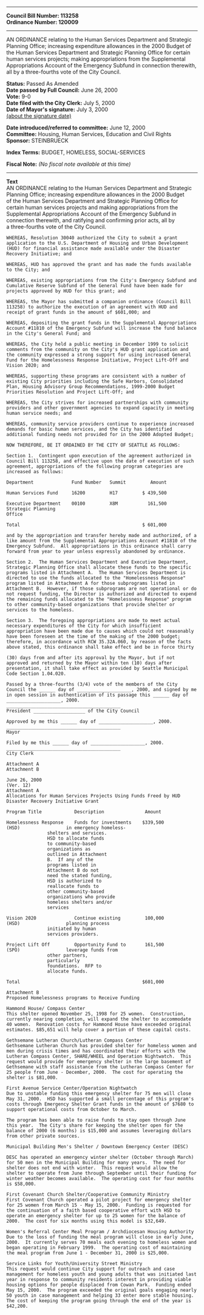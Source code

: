 * * * * *  
  
**Council Bill Number: [](#h0)[](#h2)113258**   
**Ordinance Number: 120009**  
  
* * * * *  
  
AN ORDINANCE relating to the Human Services Department and Strategic Planning Office; increasing expenditure allowances in the 2000 Budget of the Human Services Department and Strategic Planning Office for certain human services projects; making appropriations from the Supplemental Appropriations Account of the Emergency Subfund in connection therewith, all by a three-fourths vote of the City Council.  
  
**Status:** Passed As Amended   
**Date passed by Full Council:** June 26, 2000   
**Vote:** 9-0   
**Date filed with the City Clerk:** July 5, 2000   
**Date of Mayor's signature:** July 3, 2000   
[(about the signature date)](/~public/approvaldate.htm)   
  
  
**Date introduced/referred to committee:** June 12, 2000   
**Committee:** Housing, Human Services, Education and Civil Rights   
**Sponsor:** STEINBRUECK   
  
**Index Terms:** BUDGET, HOMELESS, SOCIAL-SERVICES  
  
**Fiscal Note:** *(No fiscal note available at this time)*  
  
* * * * *  
  
**Text**  
    AN ORDINANCE relating to the Human Services Department and Strategic  
    Planning Office; increasing expenditure allowances in the 2000 Budget  
    of the Human Services Department and Strategic Planning Office for  
    certain human services projects and making appropriations from the  
    Supplemental Appropriations Account of the Emergency Subfund in  
    connection therewith, and ratifying and confirming prior acts, all by  
    a three-fourths vote of the City Council.  
  
    WHEREAS, Resolution 30040 authorized the City to submit a grant  
    application to the U.S. Department of Housing and Urban Development  
    (HUD) for financial assistance made available under the Disaster  
    Recovery Initiative; and  
  
    WHEREAS, HUD has approved the grant and has made the funds available  
    to the City; and  
  
    WHEREAS, existing appropriations from the City's Emergency Subfund and  
    Cumulative Reserve Subfund of the General Fund have been made for  
    projects approved by HUD for this grant; and  
  
    WHEREAS, the Mayor has submitted a companion ordinance (Council Bill  
    113258) to authorize the execution of an agreement with HUD and  
    receipt of grant funds in the amount of $601,000; and  
  
    WHEREAS, depositing the grant funds in the Supplemental Appropriations  
    Account #11810 of the Emergency Subfund will increase the fund balance  
    in the City's General Fund; and  
  
    WHEREAS, the City held a public meeting in December 1999 to solicit  
    comments from the community on the City's HUD grant application and  
    the community expressed a strong support for using increased General  
    Fund for the Homelessness Response Initiative, Project Lift-Off and  
    Vision 2020; and  
  
    WHEREAS, supporting these programs are consistent with a number of  
    existing City priorities including the Safe Harbors, Consolidated  
    Plan, Housing Advisory Group Recommendations, 1999-2000 Budget  
    Priorities Resolution and Project Lift-Off; and  
  
    WHEREAS, the City strives for increased partnerships with community  
    providers and other government agencies to expand capacity in meeting  
    human service needs; and  
  
    WHEREAS, community service providers continue to experience increased  
    demands for basic human services, and the City has identified  
    additional funding needs not provided for in the 2000 Adopted Budget;  
  
    NOW THEREFORE, BE IT ORDAINED BY THE CITY OF SEATTLE AS FOLLOWS:  
  
    Section 1.  Contingent upon execution of the agreement authorized in  
    Council Bill 113258, and effective upon the date of execution of such  
    agreement, appropriations of the following program categories are  
    increased as follows:  
  
    Department              Fund Number   Summit         Amount  
  
    Human Services Fund     16200         H17         $ 439,500  
  
    Executive Department    00100         X8M           161,500  
    Strategic Planning  
    Office  
  
    Total                                             $ 601,000  
  
    and by the appropriation and transfer hereby made and authorized, of a  
    like amount from the Supplemental Appropriations Account #11810 of the  
    Emergency Subfund.  All appropriations in this ordinance shall carry  
    forward from year to year unless expressly abandoned by ordinance.  
  
    Section 2.  The Human Services Department and Executive Department,  
    Strategic Planning Office shall allocate these funds to the specific  
    programs listed in Attachment A.  The Human Services Department is  
    directed to use the funds allocated to the "Homelessness Response"  
    program listed in Attachment A for those subprograms listed in  
    Attachment B.  However, if those subprograms are not operational or do  
    not request funding, the Director is authorized and directed to expend  
    the remaining funds allocated to the "Homelessness Response" program  
    to other community-based organizations that provide shelter or  
    services to the homeless.  
  
    Section 3.  The foregoing appropriations are made to meet actual  
    necessary expenditures of the City for which insufficient  
    appropriation have been made due to causes which could not reasonably  
    have been foreseen at the time of the making of the 2000 budget;  
    therefore, in accordance with RCW 35.32A.060, by reason of the facts  
    above stated, this ordinance shall take effect and be in force thirty  
  
    (30) days from and after its approval by the Mayor, but if not  
    approved and returned by the Mayor within ten (10) days after  
    presentation, it shall take effect as provided by Seattle Municipal  
    Code Section 1.04.020.  
  
    Passed by a three-fourths (3/4) vote of the members of the City  
    Council the ______ day of ____________________, 2000, and signed by me  
    in open session in authentication of its passage this ______ day of  
    ____________________, 2000.  
    __________________________________________  
    President ___________________ of the City Council  
  
    Approved by me this ______ day of ____________________, 2000.  
    __________________________________________  
    Mayor  
  
    Filed by me this ______ day of ____________________, 2000.  
    __________________________________________  
    City Clerk  
  
    Attachment A  
    Attachment B  
  
    June 26, 2000  
    (Ver. 12)  
    Attachment A  
    Allocations for Human Services Projects Using Funds Freed by HUD  
    Disaster Recovery Initiative Grant  
  
    Program Title            Description               Amount  
  
    Homelessness Response    Funds for investments    $339,500  
    (HSD)                 in emergency homeless-  
                   shelters and services.  
                   HSD to allocate funds  
                   to community-based  
                   organizations as  
                   outlined in Attachment  
                   B.  If any of the  
                   programs listed in  
                   Attachment B do not  
                   need the stated funding,  
                   HSD is authorized to  
                   reallocate funds to  
                   other community-based  
                   organizations who provide  
                   homeless shelters and/or  
                   services  
  
    Vision 2020              Continue existing         100,000  
    (HSD)                 planning process  
                   initiated by human  
                   services providers.  
  
    Project Lift Off         Opportunity Fund to       161,500  
    (SPO)                 leverage funds from  
                   other partners,  
                   particularly  
                   foundations.  RFP to  
                   allocate funds.  
  
    Total                                             $601,000  
  
    Attachment B  
    Proposed Homelessness programs to Receive Funding  
  
    Hammond House/ Compass Center  
    This shelter opened November 25, 1998 for 25 women.  Construction,  
    currently nearing completion, will expand the shelter to accommodate  
    40 women.  Renovation costs for Hammond House have exceeded original  
    estimates. $85,651 will help cover a portion of these capital costs.  
  
    Gethsemane Lutheran Church/Lutheran Compass Center  
    Gethsemane Lutheran Church has provided shelter for homeless women and  
    men during crisis times and has coordinated their efforts with the  
    Lutheran Compass Center, SHARE/WHEEL and Operation Nightwatch.  This  
    request would provide for emergency shelter in the large basement of  
    Gethsemane with staff assistance from the Lutheran Compass Center for  
    25 people from June - December, 2000.  The cost for operating the  
    shelter is $81,000.  
  
    First Avenue Service Center/Operation Nightwatch  
    Due to unstable funding this emergency shelter for 75 men will close  
    May 31, 2000.  HSD has supported a small percentage of this program's  
    costs through Emergency Shelter Grant funds in the amount of $7680 to  
    support operational costs from October to March.  
  
    The program has been able to raise funds to stay open through June  
    this year.  The City's share for keeping the shelter open for the  
    balance of 2000 (6 months) is $15,000 and assumes leveraging dollars  
    from other private sources.  
  
    Municipal Building Men's Shelter / Downtown Emergency Center (DESC)  
  
    DESC has operated an emergency winter shelter (October through March)  
    for 50 men in the Municipal Building for many years.  The need for  
    shelter does not end with winter.  This request would allow the  
    shelter to operate from June through September until their funding for  
    winter weather becomes available.  The operating cost for four months  
    is $58,000.  
  
    First Covenant Church Shelter/Cooperative Community Ministry  
    First Covenant Church operated a pilot project for emergency shelter  
    for 25 women from March 15 - May 15, 2000.  Funding is requested for  
    the continuation of a faith based cooperative effort with HSD to  
    operate an emergency shelter for up to 25 women for the balance of  
    2000.  The cost for six months using this model is $32,649.  
  
    Women's Referral Center Meal Program / Archdiocesan Housing Authority  
    Due to the loss of funding the meal program will close in early June,  
    2000.  It currently serves 70 meals each evening to homeless women and  
    began operating in February 1999.  The operating cost of maintaining  
    the meal program from June 1 - December 31, 2000 is $25,000.  
  
    Service Links for Youth/University Street Ministry  
    This request would continue City support for outreach and case  
    management for homeless youth and young adults that was initiated last  
    year in response to community residents interest in providing viable  
    housing options for people displaced from Cowan Park.  Funding ended  
    May 15, 2000.  The program exceeded the original goals engaging nearly  
    50 youth in case management and helping 33 enter more stable housing.  
    The cost of keeping the program going through the end of the year is  
    $42,200.  
